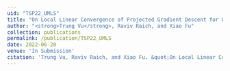 ```yaml
---
uid: "TSP22_UMLS"
title: "On Local Linear Convergence of Projected Gradient Descent for Unit-Modulus Least Squares"
author: "<strong>Trung Vu</strong>, Raviv Raich, and Xiao Fu"
collection: publications
permalink: /publication/TSP22_UMLS
date: 2022-06-20
venue: 'In Submission'
citation: 'Trung Vu, Raviv Raich, and Xiao Fu. &quot;On Local Linear Convergence of Projected Gradient Descent for Unit-Modulus Least Squares,&quot; In Submission (2022).'
---
```

